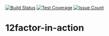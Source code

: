 [![Build Status](https://travis-ci.org/alexrv11/12factor-in-action.svg?branch=master)](https://travis-ci.org/alexrv11/12factor-in-action)
[![Test Coverage](https://codeclimate.com/github/alexrv11/12factor-in-action/badges/coverage.svg)](https://codeclimate.com/github/alexrv11/12factor-in-action/coverage)
[![Issue Count](https://codeclimate.com/github/alexrv11/12factor-in-action/badges/issue_count.svg)](https://codeclimate.com/github/alexrv11/12factor-in-action)
# 12factor-in-action

